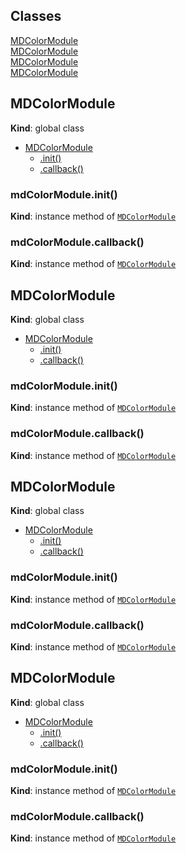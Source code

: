 ## Classes

<dl>
<dt><a href="#MDColorModule">MDColorModule</a></dt>
<dd></dd>
<dt><a href="#MDColorModule">MDColorModule</a></dt>
<dd></dd>
<dt><a href="#MDColorModule">MDColorModule</a></dt>
<dd></dd>
<dt><a href="#MDColorModule">MDColorModule</a></dt>
<dd></dd>
</dl>

<a name="MDColorModule"></a>

## MDColorModule
**Kind**: global class  

* [MDColorModule](#MDColorModule)
    * [.init()](#MDColorModule+init)
    * [.callback()](#MDColorModule+callback)

<a name="MDColorModule+init"></a>

### mdColorModule.init()
**Kind**: instance method of [<code>MDColorModule</code>](#MDColorModule)  
<a name="MDColorModule+callback"></a>

### mdColorModule.callback()
**Kind**: instance method of [<code>MDColorModule</code>](#MDColorModule)  
<a name="MDColorModule"></a>

## MDColorModule
**Kind**: global class  

* [MDColorModule](#MDColorModule)
    * [.init()](#MDColorModule+init)
    * [.callback()](#MDColorModule+callback)

<a name="MDColorModule+init"></a>

### mdColorModule.init()
**Kind**: instance method of [<code>MDColorModule</code>](#MDColorModule)  
<a name="MDColorModule+callback"></a>

### mdColorModule.callback()
**Kind**: instance method of [<code>MDColorModule</code>](#MDColorModule)  
<a name="MDColorModule"></a>

## MDColorModule
**Kind**: global class  

* [MDColorModule](#MDColorModule)
    * [.init()](#MDColorModule+init)
    * [.callback()](#MDColorModule+callback)

<a name="MDColorModule+init"></a>

### mdColorModule.init()
**Kind**: instance method of [<code>MDColorModule</code>](#MDColorModule)  
<a name="MDColorModule+callback"></a>

### mdColorModule.callback()
**Kind**: instance method of [<code>MDColorModule</code>](#MDColorModule)  
<a name="MDColorModule"></a>

## MDColorModule
**Kind**: global class  

* [MDColorModule](#MDColorModule)
    * [.init()](#MDColorModule+init)
    * [.callback()](#MDColorModule+callback)

<a name="MDColorModule+init"></a>

### mdColorModule.init()
**Kind**: instance method of [<code>MDColorModule</code>](#MDColorModule)  
<a name="MDColorModule+callback"></a>

### mdColorModule.callback()
**Kind**: instance method of [<code>MDColorModule</code>](#MDColorModule)  
